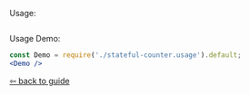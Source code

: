 Usage:
```jsx { "filePath": "./stateful-counter.usage.tsx" }
```

Usage Demo:
```jsx
const Demo = require('./stateful-counter.usage').default;
<Demo />
```

[⇦ back to guide](https://github.com/piotrwitek/react-redux-typescript-guide#--stateful-counter)
